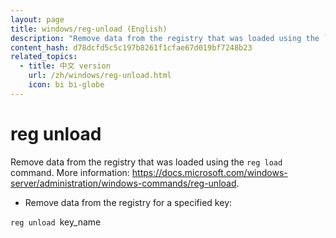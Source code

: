 ```yaml
---
layout: page
title: windows/reg-unload (English)
description: "Remove data from the registry that was loaded using the `reg load` command."
content_hash: d78dcfd5c5c197b8261f1cfae67d019bf7248b23
related_topics:
  - title: 中文 version
    url: /zh/windows/reg-unload.html
    icon: bi bi-globe
---
```

# reg unload

Remove data from the registry that was loaded using the `reg load` command.
More information: <https://docs.microsoft.com/windows-server/administration/windows-commands/reg-unload>.

- Remove data from the registry for a specified key:

`reg unload `<span class="tldr-var badge badge-pill bg-dark-lm bg-white-dm text-white-lm text-dark-dm font-weight-bold">key_name</span>
